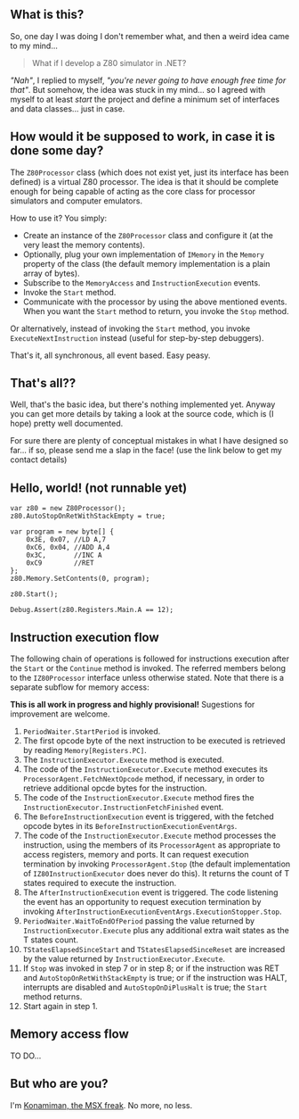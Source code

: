 ## What is this? ##

So, one day I was doing I don't remember what, and then a weird idea came to my mind...

> What if I develop a Z80 simulator in .NET?

_"Nah"_, I replied to myself, _"you're never going to have enough free time for that"_. But somehow, the idea was stuck in my mind... so I agreed with myself to at least _start_ the project and define a minimum set of interfaces and data classes... just in case.

## How would it be supposed to work, in case it is done some day? ##

The `Z80Processor` class (which does not exist yet, just its interface has been defined) is a virtual Z80 processor. The idea is that it should be complete enough for being capable of acting as the core class for processor simulators and computer emulators.

How to use it? You simply:

* Create an instance of the `Z80Processor` class and configure it (at the very least the memory contents).
* Optionally, plug your own implementation of `IMemory` in the `Memory` property of the class (the default memory implementation is a plain array of bytes).
* Subscribe to the `MemoryAccess` and `InstructionExecution` events.
* Invoke the `Start` method.
* Communicate with the processor by using the above mentioned events. When you want the `Start` method to return, you invoke the `Stop` method.

Or alternatively, instead of invoking the `Start` method, you invoke `ExecuteNextInstruction` instead (useful for step-by-step debuggers).

That's it, all synchronous, all event based. Easy peasy.

## That's all?? ##

Well, that's the basic idea, but there's nothing implemented yet. Anyway you can get more details by taking a look at the source code, which is (I hope) pretty well documented.

For sure there are plenty of conceptual mistakes in what I have designed so far... if so, please send me a slap in the face! (use the link below to get my contact details)

## Hello, world! (not runnable yet) ##

    var z80 = new Z80Processor();
    z80.AutoStopOnRetWithStackEmpty = true;

    var program = new byte[] {
        0x3E, 0x07, //LD A,7
        0xC6, 0x04, //ADD A,4
        0x3C,       //INC A
        0xC9        //RET
    };
    z80.Memory.SetContents(0, program);

    z80.Start();

    Debug.Assert(z80.Registers.Main.A == 12);

## Instruction execution flow ##

The following chain of operations is followed for instructions execution after the `Start` or the `Continue` method is invoked. The referred members belong to the `IZ80Processor` interface unless otherwise stated. Note that there is a separate subflow for memory access:

**This is all work in progress and highly provisional!** Sugestions for improvement are welcome.

1. `PeriodWaiter.StartPeriod` is invoked.
2. The first opcode byte of the next instruction to be executed is retrieved by reading `Memory[Registers.PC]`.
3. The `InstructionExecutor.Execute` method is executed.
4. The code of the `InstructionExecutor.Execute` method executes its `ProcessorAgent.FetchNextOpcode` method, if necessary, in order to retrieve additional opcde bytes for the instruction.
5. The code of the `InstructionExecutor.Execute` method fires the `InstructionExecutor.InstructionFetchFinished` event.
6. The `BeforeInstructionExecution` event is triggered, with the fetched opcode bytes in its `BeforeInstructionExecutionEventArgs`.
7. The code of the `InstructionExecutor.Execute` method processes the instruction, using the members of its `ProcessorAgent` as appropriate to access registers, memory and ports. It can request execution termination by invoking `ProcessorAgent.Stop` (the default implementation of `IZ80InstructionExecutor` does never do this). It returns the count of T states required to execute the instruction.
8. The `AfterInstructionExecution` event is triggered. The code listening the event has an opportunity to request execution termination by invoking `AfterInstructionExecutionEventArgs.ExecutionStopper.Stop`.
9. `PeriodWaiter.WaitToEndOfPeriod` passing the value returned by `InstructionExecutor.Execute` plus any additional extra wait states as the T states count.
10. `TStatesElapsedSinceStart` and `TStatesElapsedSinceReset` are increased by the value returned by `InstructionExecutor.Execute`.
11. If `Stop` was invoked in step 7 or in step 8; or if the instruction was RET and `AutoStopOnRetWithStackEmpty` is true; or if the instruction was HALT, interrupts are disabled and `AutoStopOnDiPlusHalt` is true; the `Start` method returns.
12. Start again in step 1.

## Memory access flow ##

TO DO...

## But who are you? ##

I'm [Konamiman, the MSX freak](http://www.konamiman.com). No more, no less.